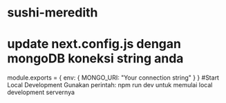 # sushi-meredith

# update next.config.js dengan mongoDB koneksi string anda

module.exports = {
    env: {
        MONGO_URI: "Your connection string"
    }
}
#Start Local Development
Gunakan perintah:
npm run dev
untuk memulai local development servernya
